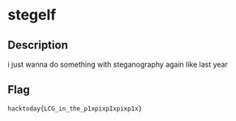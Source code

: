 # stegelf

## Description
i just wanna do something with steganography again like last year

## Flag
`hacktoday{LCG_in_the_p1xpixpIxpixp1x}`
